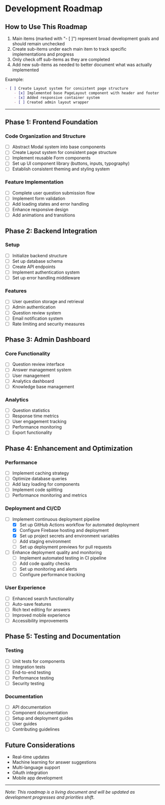 # Development Roadmap

## How to Use This Roadmap
1. Main items (marked with "- [ ]") represent broad development goals and should remain unchecked
2. Create sub-items under each main item to track specific implementations and progress
3. Only check off sub-items as they are completed
4. Add new sub-items as needed to better document what was actually implemented

Example:
```markdown
- [ ] Create Layout system for consistent page structure
    - [x] Implemented base PageLayout component with header and footer
    - [x] Added responsive container system
    - [ ] Created admin layout wrapper
```

---

## Phase 1: Frontend Foundation
### Code Organization and Structure
- [ ] Abstract Modal system into base components
- [ ] Create Layout system for consistent page structure
- [ ] Implement reusable Form components
- [ ] Set up UI component library (buttons, inputs, typography)
- [ ] Establish consistent theming and styling system

### Feature Implementation
- [ ] Complete user question submission flow
- [ ] Implement form validation
- [ ] Add loading states and error handling
- [ ] Enhance responsive design
- [ ] Add animations and transitions

## Phase 2: Backend Integration
### Setup
- [ ] Initialize backend structure
- [ ] Set up database schema
- [ ] Create API endpoints
- [ ] Implement authentication system
- [ ] Set up error handling middleware

### Features
- [ ] User question storage and retrieval
- [ ] Admin authentication
- [ ] Question review system
- [ ] Email notification system
- [ ] Rate limiting and security measures

## Phase 3: Admin Dashboard
### Core Functionality
- [ ] Question review interface
- [ ] Answer management system
- [ ] User management
- [ ] Analytics dashboard
- [ ] Knowledge base management

### Analytics
- [ ] Question statistics
- [ ] Response time metrics
- [ ] User engagement tracking
- [ ] Performance monitoring
- [ ] Export functionality

## Phase 4: Enhancement and Optimization
### Performance
- [ ] Implement caching strategy
- [ ] Optimize database queries
- [ ] Add lazy loading for components
- [ ] Implement code splitting
- [ ] Performance monitoring and metrics

### Deployment and CI/CD
- [ ] Implement continuous deployment pipeline
    - [x] Set up GitHub Actions workflow for automated deployment
    - [x] Configure Firebase hosting and deployment
    - [x] Set up project secrets and environment variables
    - [ ] Add staging environment
    - [ ] Set up deployment previews for pull requests
- [ ] Enhance deployment quality and monitoring
    - [ ] Implement automated testing in CI pipeline
    - [ ] Add code quality checks
    - [ ] Set up monitoring and alerts
    - [ ] Configure performance tracking

### User Experience
- [ ] Enhanced search functionality
- [ ] Auto-save features
- [ ] Rich text editing for answers
- [ ] Improved mobile experience
- [ ] Accessibility improvements

## Phase 5: Testing and Documentation
### Testing
- [ ] Unit tests for components
- [ ] Integration tests
- [ ] End-to-end testing
- [ ] Performance testing
- [ ] Security testing

### Documentation
- [ ] API documentation
- [ ] Component documentation
- [ ] Setup and deployment guides
- [ ] User guides
- [ ] Contributing guidelines

## Future Considerations
- Real-time updates
- Machine learning for answer suggestions
- Multi-language support
- OAuth integration
- Mobile app development

---
*Note: This roadmap is a living document and will be updated as development progresses and priorities shift.*
